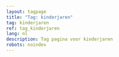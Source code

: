 ```yaml
---
layout: tagpage
title: "Tag: kinderjaren"
tag: kinderjaren
ref: tag_kinderjaren
lang: nl
description: Tag pagina voor kinderjaren
robots: noindex
---
```

